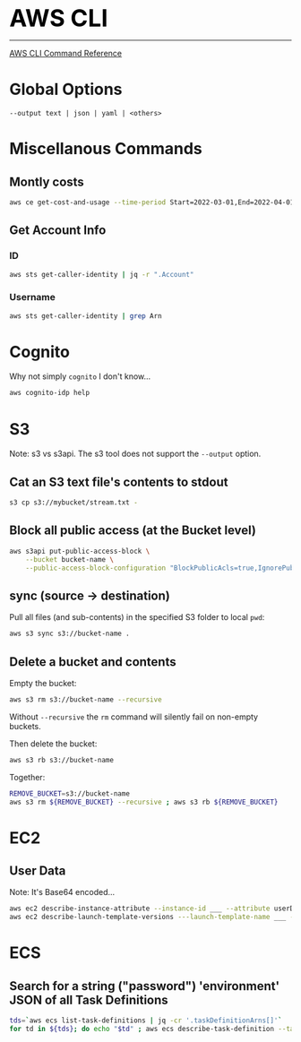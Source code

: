 **<span style="font-size:3em;color:black">AWS CLI</span>**
***

[AWS CLI Command Reference](https://awscli.amazonaws.com/v2/documentation/api/latest/index.html)

# Global Options
```
--output text | json | yaml | <others>
```

# Miscellanous Commands

## Montly costs
```bash
aws ce get-cost-and-usage --time-period Start=2022-03-01,End=2022-04-01 --granularity MONTHLY --metrics BlendedCost
```

## Get Account Info

### ID
```bash
aws sts get-caller-identity | jq -r ".Account"
```

### Username
```bash
aws sts get-caller-identity | grep Arn
```

# Cognito
Why not simply ```cognito``` I don't know...
```bash
aws cognito-idp help
```

# S3

Note: s3 vs s3api.  The s3 tool does not support the ```--output``` option.

## Cat an S3 text file's contents to stdout
```bash
s3 cp s3://mybucket/stream.txt -
```

## Block all public access (at the Bucket level)
```bash
aws s3api put-public-access-block \
    --bucket bucket-name \
    --public-access-block-configuration "BlockPublicAcls=true,IgnorePublicAcls=true,BlockPublicPolicy=true,RestrictPublicBuckets=true"
```

## sync (source → destination)

Pull all files (and sub-contents) in the specified S3 folder to local ```pwd```:
```bash
aws s3 sync s3://bucket-name .
```

## Delete a bucket and contents
Empty the bucket:
```bash
aws s3 rm s3://bucket-name --recursive
```
Without ```--recursive``` the ```rm``` command will silently fail on non-empty buckets.

Then delete the bucket:
```bash
aws s3 rb s3://bucket-name
```

Together:
```bash
REMOVE_BUCKET=s3://bucket-name
aws s3 rm ${REMOVE_BUCKET} --recursive ; aws s3 rb ${REMOVE_BUCKET}
```

# EC2

## User Data
Note: It's Base64 encoded...
```bash
aws ec2 describe-instance-attribute --instance-id ___ --attribute userData
aws ec2 describe-launch-template-versions ---launch-template-name ___ --versions 1 | jq '.LaunchTemplateVersions[0].LaunchTemplateData.UserData'
```

# ECS

## Search for a string ("password") 'environment' JSON of all Task Definitions
```bash
tds=`aws ecs list-task-definitions | jq -cr '.taskDefinitionArns[]'`
for td in ${tds}; do echo "$td" ; aws ecs describe-task-definition --task-definition "$td" | jq '.taskDefinition.containerDefinitions[0].environment' | grep -i password; done
```